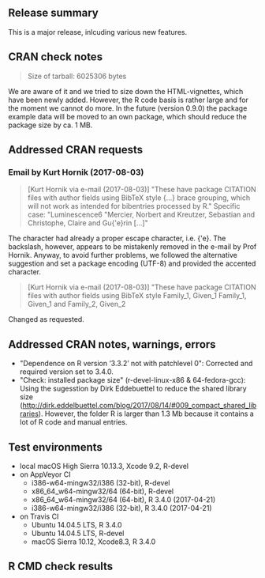## Release summary

This is a major release, inlcuding various new features.

## CRAN check notes

> Size of tarball: 6025306 bytes

We are aware of it and we tried to size down the HTML-vignettes, which have been newly added. However, 
the R code basis is rather large and for the moment we cannot do more. In the future (version 0.9.0) the 
package example data will be moved to an own package, which should reduce the package size 
by ca. 1 MB.

## Addressed CRAN requests 

### Email by Kurt Hornik (2017-08-03)
> [Kurt Hornik via e-mail (2017-08-03)] "These have package CITATION files with author fields using BibTeX style
> {...} brace grouping, which will not work as intended for bibentries
> processed by R." Specific case: "Luminescence6  "Mercier, Norbert and Kreutzer, Sebastian and 
> Christophe, Claire and Gu{'e}rin [...]"

The character had already a proper escape character, i.e. {\'e}. The backslash, however, 
appears to be mistakenly removed in the e-mail by Prof Hornik. Anyway, to avoid further problems, 
we followed the alternative suggestion and set a package encoding (UTF-8) and provided the 
accented character.

> [Kurt Hornik via e-mail (2017-08-03)] "These have package CITATION files with author fields using BibTeX style
> Family_1, Given_1
> Family_1, Given_1 and Family_2, Given_2

Changed as requested.

## Addressed CRAN notes, warnings, errors

* "Dependence on R version ‘3.3.2’ not with patchlevel 0": Corrected and required version set to 3.4.0.
* "Check: installed package size" (r-devel-linux-x86 & 64-fedora-gcc): Using the sugesstion by Dirk Eddebuettel 
to reduce the shared library size (http://dirk.eddelbuettel.com/blog/2017/08/14/#009_compact_shared_libraries). 
However, the folder R is larger than 1.3 Mb because it contains a lot of R code and manual entries. 

## Test environments
* local macOS High Sierra 10.13.3, Xcode 9.2, R-devel
* on AppVeyor CI
    * i386-w64-mingw32/i386 (32-bit), R-devel
    * x86_64_w64-mingw32/64 (64-bit), R-devel
    * x86_64_w64-mingw32/64 (64-bit), R 3.4.0 (2017-04-21)
    * i386-w64-mingw32/i386 (32-bit), R 3.4.0 (2017-04-21)
* on Travis CI
  * Ubuntu 14.04.5 LTS, R 3.4.0
  * Ubuntu 14.04.5 LTS, R-devel
  * macOS Sierra 10.12, Xcode8.3, R 3.4.0

## R CMD check results




